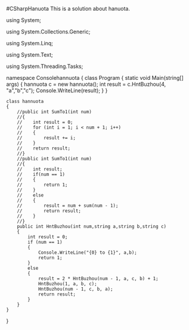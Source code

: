 #CSharpHanuota 
This is a solution about hanuota.




using System;

using System.Collections.Generic;

using System.Linq;

using System.Text;

using System.Threading.Tasks;


namespace Consolehannuota
{
    class Program
    {
        static void Main(string[] args)
        {
            hannuota c = new hannuota();
            int result = c.HntBuzhou(4, "a","b","c");
            Console.WriteLine(result);
        }
    }

    class hannuota
    {
        //public int SumTo1(int num)
        //{
        //    int result = 0;
        //    for (int i = 1; i < num + 1; i++)
        //    {
        //        result += i;
        //    }
        //    return result;
        //}
        //public int SumTo1(int num)
        //{
        //    int result;
        //    if(num == 1)
        //    {
        //        return 1;
        //    }
        //    else
        //    {
        //        result = num + sum(num - 1);
        //        return result;
        //    }
        //}
        public int HntBuzhou(int num,string a,string b,string c)
        {
            int result = 0;
            if (num == 1)
            {
                Console.WriteLine("{0} to {1}", a,b);
                return 1;
            }
            else
            {
                result = 2 * HntBuzhou(num - 1, a, c, b) + 1;
                HntBuzhou(1, a, b, c);
                HntBuzhou(num - 1, c, b, a);
                return result;
            }
        }
    }
}
